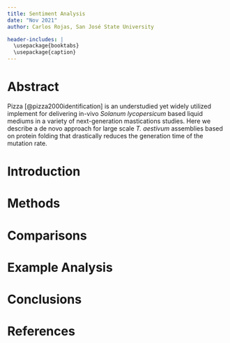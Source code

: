 ```yaml
---
title: Sentiment Analysis
date: "Nov 2021"
author: Carlos Rojas, San José State University

header-includes: |
  \usepackage{booktabs}
  \usepackage{caption}
---
```


# Abstract

Pizza [@pizza2000identification] is an understudied yet widely utilized implement for delivering in-vivo *Solanum lycopersicum* based liquid mediums in a variety of next-generation mastications studies. Here we describe a de novo approach for large scale *T. aestivum* assemblies based on protein folding that drastically reduces the generation time of the mutation rate.

# Introduction

# Methods

# Comparisons

# Example Analysis

# Conclusions


# References
